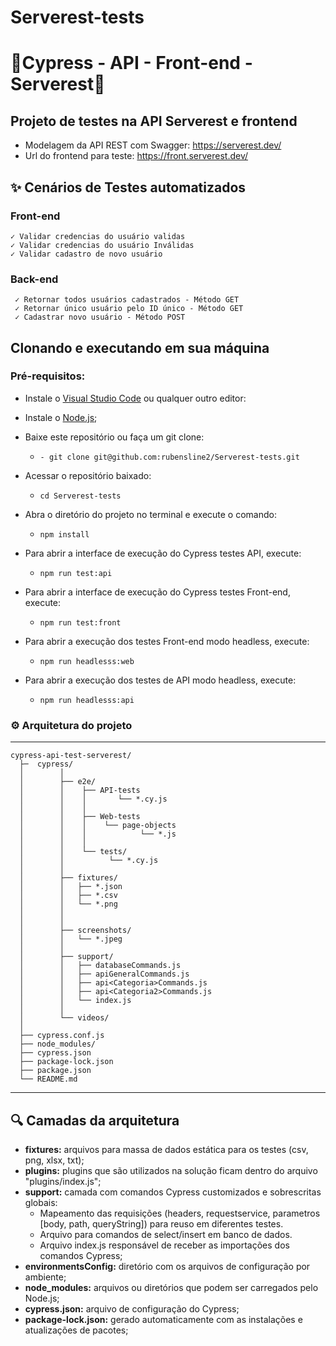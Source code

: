 # Serverest-tests
# 🚀Cypress - API - Front-end - Serverest🚀
## Projeto de testes na API Serverest e frontend

* Modelagem da API REST com Swagger: https://serverest.dev/
* Url do frontend para teste: https://front.serverest.dev/

## ✨ Cenários de Testes automatizados
### Front-end
    ✓ Validar credencias do usuário validas
    ✓ Validar credencias do usuário Inválidas
    ✓ Validar cadastro de novo usuário

### Back-end 
     ✓ Retornar todos usuários cadastrados - Método GET
     ✓ Retornar único usuário pelo ID único - Método GET
     ✓ Cadastrar novo usuário - Método POST

## Clonando e executando em sua máquina
### Pré-requisitos:
- Instale o [Visual Studio Code]( https://code.visualstudio.com/download) ou qualquer outro editor:
- Instale o [Node.js](https://nodejs.org/en/download/);
- Baixe este repositório ou faça um git clone:
    - `- git clone git@github.com:rubensline2/Serverest-tests.git`
- Acessar o repositório baixado:
    - `cd Serverest-tests`
- Abra o diretório do projeto no terminal e execute o comando:
    - `npm install`

- Para abrir a interface de execução do Cypress testes API, execute:
    - `npm run test:api`

- Para abrir a interface de execução do Cypress testes Front-end, execute:
    - `npm run test:front`

- Para abrir a execução dos testes Front-end modo headless, execute:
    - `npm run headlesss:web`

- Para abrir a execução dos testes de API modo headless, execute:
    - `npm run headlesss:api`

### ⚙️ Arquitetura do projeto
-----------------------

```
cypress-api-test-serverest/
  ├─  cypress/
  │        │
  │        ├── e2e/
  │        │    ├── API-tests
  │        │    │       └── *.cy.js 
  │        │    │
  │        │    ├── Web-tests
  │        │    │    └── page-objects
  │        │    │            └── *.js
  │        │    │ 
  │        │    └── tests/ 
  │        │          └── *.cy.js
  │        │          
  │        ├── fixtures/
  │        │   ├── *.json
  │        │   ├── *.csv       
  │        │   └── *.png
  │        │
  │        │
  │        ├── screenshots/
  │        │   └── *.jpeg
  │        │
  │        ├── support/
  │        │   ├── databaseCommands.js
  │        │   ├── apiGeneralCommands.js
  │        │   ├── api<Categoria>Commands.js
  │        │   ├── api<Categoria2>Commands.js
  │        │   └── index.js
  │        │  
  │        └── videos/
  │ 
  ├── cypress.conf.js
  ├── node_modules/
  ├── cypress.json
  ├── package-lock.json
  ├── package.json
  └── README.md
```

---------------------------------------
## 🔍 Camadas da arquitetura

 - **fixtures:** arquivos para massa de dados estática para os testes (csv, png, xlsx, txt);
 - **plugins:** plugins que são utilizados na solução ficam dentro do arquivo "plugins/index.js";
 - **support:** camada com comandos Cypress customizados e sobrescritas globais:
    - Mapeamento das requisições (headers, requestservice, parametros [body, path, queryString]) para reuso em diferentes testes.
    - Arquivo para comandos de select/insert em banco de dados.
    - Arquivo index.js responsável de receber as importações dos comandos Cypress;
 - **environmentsConfig:** diretório com os arquivos de configuração por ambiente;
 - **node_modules:** arquivos ou diretórios que podem ser carregados pelo Node.js;
 - **cypress.json:** arquivo de configuração do Cypress;
 - **package-lock.json:** gerado automaticamente com as instalações e atualizações de pacotes;
